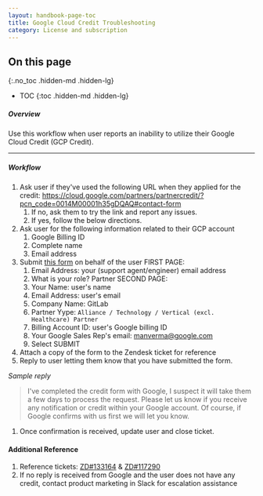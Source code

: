 ```yaml
---
layout: handbook-page-toc
title: Google Cloud Credit Troubleshooting
category: License and subscription
---
```


## On this page
{:.no_toc .hidden-md .hidden-lg}

- TOC
{:toc .hidden-md .hidden-lg}

##### Overview

Use this workflow when user reports an inability to utilize their Google Cloud Credit (GCP Credit).


______________

##### Workflow
1. Ask user if they've used the following URL when they applied for the credit: https://cloud.google.com/partners/partnercredit/?pcn_code=0014M00001h35gDQAQ#contact-form
    1. If no, ask them to try the link and report any issues.
    2. If yes, follow the below directions.
1. Ask user for the following information related to their GCP account
    1. Google Billing ID 
    1. Complete name 
    1. Email address
1. Submit [this form](https://docs.google.com/forms/d/e/1FAIpQLScKgwz-P8wcBpQ-SprEEQDzxHoVyoBlaYqStlP9LsVUvHTTQQ/viewform) on behalf of the user
    FIRST PAGE:
    1. Email Address: your (support agent/engineer) email address
    1. What is your role? Partner
    SECOND PAGE:
    1. Your Name: user's name
    1. Email Address: user's email
    1. Company Name: GitLab
    1. Partner Yype: `Alliance / Technology / Vertical (excl. Healthcare) Partner`
    1. Billing Account ID: user's Google billing ID
    1. Your Google Sales Rep's email: manverma@google.com
    1. Select SUBMIT
1. Attach a copy of the form to the Zendesk ticket for reference
1. Reply to user letting them know that you have submitted the form.

_Sample reply_

>I've completed the credit form with Google, I suspect it will take them a few days to process the request. Please let us know if you receive any notification or credit within your Google account. Of course, if Google confirms with us first we will let you know.

1. Once confirmation is received, update user and close ticket.

#### Additional Reference
1. Reference tickets: [ZD#133164](https://gitlab.zendesk.com/agent/tickets/133164) & [ZD#117290](https://gitlab.zendesk.com/agent/tickets/117290)
1. If no reply is received from Google and the user does not have any credit, contact product marketing in Slack for escalation assistance
